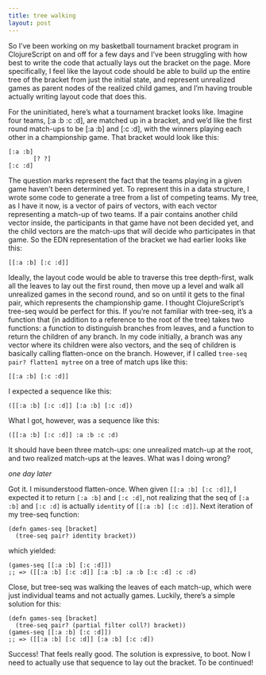 ```yaml
---
title: tree walking
layout: post
---
```

So I’ve been working on my basketball tournament bracket program in ClojureScript on and off for a few days and I’ve been struggling with how best to write the code that actually lays out the bracket on the page. More specifically, I feel like the layout code should be able to build up the entire tree of the bracket from just the initial state, and represent unrealized games as parent nodes of the realized child games, and I’m having trouble actually writing layout code that does this. 

For the uninitiated, here’s what a tournament bracket looks like. Imagine four teams, [:a :b :c :d], are matched up in a bracket, and we’d like the first round match-ups to be [:a :b] and [:c :d], with the winners playing each other in a championship game. That bracket would look like this:

    [:a :b]
           [? ?]
    [:c :d]

The question marks represent the fact that the teams playing in  a given game haven't been determined yet. To represent this in a data structure, I wrote some code to generate a tree from a list of competing teams. My tree, as I have it now, is a vector of pairs of vectors, with each vector representing a match-up of two teams. If a pair contains another child vector inside, the participants in that game have not been decided yet, and the child vectors are the match-ups that will decide who participates in that game. So the EDN representation of the bracket we had earlier looks like this: 

    [[:a :b] [:c :d]]

Ideally, the layout code would be able to traverse this tree depth-first, walk all the leaves to lay out the first round, then move up a level and walk all unrealized games in the second round, and so on until it gets to the final pair, which represents the championship game. I thought ClojureScript’s tree-seq would be perfect for this. If you’re not familiar with tree-seq, it’s a function that (in addition to a reference to the root of the tree) takes two functions: a function to distinguish branches from leaves, and a function to return the children of any branch. In my code initially, a branch was any vector where its children were also vectors, and the seq of children is basically calling flatten-once on the branch. 
However, if I called `tree-seq pair? flatten1 mytree` on a tree of match ups like this: 

    [[:a :b] [:c :d]]

I expected a sequence like this: 

    ([[:a :b] [:c :d]] [:a :b] [:c :d])

What I got, however, was a sequence like this: 

    ([[:a :b] [:c :d]] :a :b :c :d)

It should have been three match-ups: one unrealized match-up at the root, and two realized match-ups at the leaves. What was I doing wrong? 

_one day later_
 
Got it. 
I misunderstood flatten-once. When given `[[:a :b] [:c :d]]`, I expected it to return `[:a :b]` and `[:c :d]`, not realizing that the seq of `[:a :b]` and `[:c :d]` is actually `identity` of `[[:a :b] [:c :d]]`. Next iteration of my tree-seq function:

    (defn games-seq [bracket]
      (tree-seq pair? identity bracket))

which yielded: 

    (games-seq [[:a :b] [:c :d]]) 
    ;; => ([[:a :b] [:c :d]] [:a :b] :a :b [:c :d] :c :d)

Close, but tree-seq was walking the leaves of each match-up, which were just individual teams and not actually games. Luckily, there’s a simple solution for this:

    (defn games-seq [bracket]
      (tree-seq pair? (partial filter coll?) bracket))
    (games-seq [[:a :b] [:c :d]])
    ;; => ([[:a :b] [:c :d]] [:a :b] [:c :d])

Success! That feels really good. The solution is expressive, to boot. Now I need to actually use that sequence to lay out the bracket. To be continued! 
